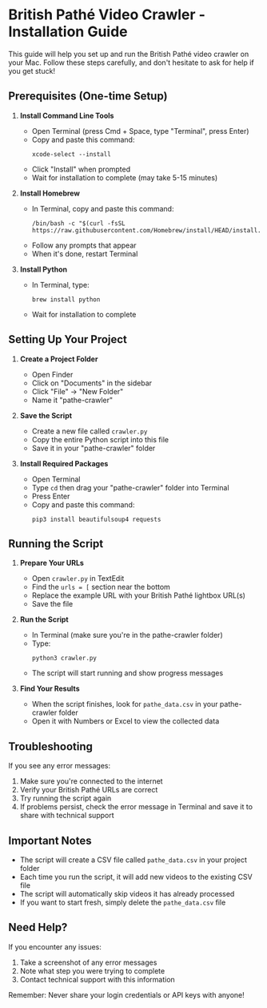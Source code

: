 # British Pathé Video Crawler - Installation Guide

This guide will help you set up and run the British Pathé video crawler on your Mac. Follow these steps carefully, and don't hesitate to ask for help if you get stuck!

## Prerequisites (One-time Setup)

1. **Install Command Line Tools**
   - Open Terminal (press Cmd + Space, type "Terminal", press Enter)
   - Copy and paste this command:
     ```
     xcode-select --install
     ```
   - Click "Install" when prompted
   - Wait for installation to complete (may take 5-15 minutes)

2. **Install Homebrew**
   - In Terminal, copy and paste this command:
     ```
     /bin/bash -c "$(curl -fsSL https://raw.githubusercontent.com/Homebrew/install/HEAD/install.sh)"
     ```
   - Follow any prompts that appear
   - When it's done, restart Terminal

3. **Install Python**
   - In Terminal, type:
     ```
     brew install python
     ```
   - Wait for installation to complete

## Setting Up Your Project

1. **Create a Project Folder**
   - Open Finder
   - Click on "Documents" in the sidebar
   - Click "File" → "New Folder"
   - Name it "pathe-crawler"

2. **Save the Script**
   - Create a new file called `crawler.py`
   - Copy the entire Python script into this file
   - Save it in your "pathe-crawler" folder

3. **Install Required Packages**
   - Open Terminal
   - Type `cd` then drag your "pathe-crawler" folder into Terminal
   - Press Enter
   - Copy and paste this command:
     ```
     pip3 install beautifulsoup4 requests
     ```

## Running the Script

1. **Prepare Your URLs**
   - Open `crawler.py` in TextEdit
   - Find the `urls = [` section near the bottom
   - Replace the example URL with your British Pathé lightbox URL(s)
   - Save the file

2. **Run the Script**
   - In Terminal (make sure you're in the pathe-crawler folder)
   - Type:
     ```
     python3 crawler.py
     ```
   - The script will start running and show progress messages

3. **Find Your Results**
   - When the script finishes, look for `pathe_data.csv` in your pathe-crawler folder
   - Open it with Numbers or Excel to view the collected data

## Troubleshooting

If you see any error messages:

1. Make sure you're connected to the internet
2. Verify your British Pathé URLs are correct
3. Try running the script again
4. If problems persist, check the error message in Terminal and save it to share with technical support

## Important Notes

- The script will create a CSV file called `pathe_data.csv` in your project folder
- Each time you run the script, it will add new videos to the existing CSV file
- The script will automatically skip videos it has already processed
- If you want to start fresh, simply delete the `pathe_data.csv` file

## Need Help?

If you encounter any issues:
1. Take a screenshot of any error messages
2. Note what step you were trying to complete
3. Contact technical support with this information

Remember: Never share your login credentials or API keys with anyone!
